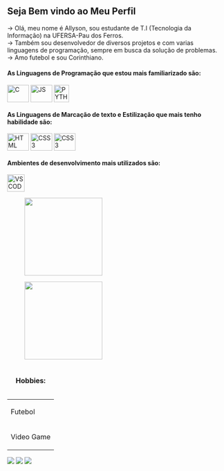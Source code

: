 <h2>Seja Bem vindo ao Meu Perfil</h2>
-> Olá, meu nome é Allyson, sou estudante de T.I (Tecnologia da Informação) na UFERSA-Pau dos Ferros.</br>
-> Também sou desenvolvedor de diversos projetos e com varias linguagens de programação, sempre em busca da solução de problemas.</br>
-> Amo futebol e sou Corinthiano.
<h4><strong></strong>As Linguagens de Programação que estou mais familiarizado são:</strong></h4>
<div style="display:inline-block">
  <img align="center" alt="C" height="40" width="50" src="https://cdn.jsdelivr.net/gh/devicons/devicon/icons/c/c-original.svg" />
  <img align="center" alt="JS" height="40" width="50" src="https://cdn.jsdelivr.net/gh/devicons/devicon/icons/javascript/javascript-original.svg" />
  <img align="center" alt="PYTHON" height="40" width="35"  src="https://upload.wikimedia.org/wikipedia/commons/c/c3/Python-logo-notext.svg" />
          
</div>
<h4><strong></strong>As Linguagens de Marcação de texto e Estilização que mais tenho habilidade são:</strong></h4>
<div style="display:inline-block">
  <img align="center" alt="HTML" height="40" width="50" src="https://cdn.jsdelivr.net/gh/devicons/devicon/icons/html5/html5-original.svg"/>
  <img align="center" alt="CSS3" height="40" width="50" src="https://cdn.jsdelivr.net/gh/devicons/devicon/icons/css3/css3-original.svg"/>
  <img align="center" alt="CSS3" height="40" width="50" src="https://upload.wikimedia.org/wikipedia/commons/b/b2/Bootstrap_logo.svg">
</div>
<h4><strong></strong>Ambientes de desenvolvimento mais utilizados são:</strong></h4>
<div style="display:inline-block">
  <img align="center" alt="VSCODE" height="40" width="40" src="https://code.visualstudio.com/assets/images/code-stable.png"/>
</div>
</br>
<div class="parteTemas">
  <figure class="valoresPerfil">
  <img height=180rem src="https://github-readme-stats.vercel.app/api?username=Allyson-SFelix&show_icons=true&theme=dark"/>
  </figure>
  <figure class="linguagens">
    <img height=180rem src="https://github-readme-stats.vercel.app/api/top-langs/?username=Allyson-SFelix&layout=compact&theme=dark"/>
  </figure>
</div>
<table >
<caption><h4><strong>Hobbies:</strong></h4></caption>
  <tbody>
    <tr><td><p>Futebol</p></td></tr>
    <tr><td><p>Video Game</p></td></tr>
  </tbody>
</table>
<div> 
  <a href="https://www.instagram.com/allyson_dweb/" target="_blank"><img src="https://img.shields.io/badge/-Instagram-%23E4405F?style=for-the-badge&logo=instagram&logoColor=white" target="_blank"></a>
  <a href = "mailto:allysonfelix405@gmail.com"><img src="https://img.shields.io/badge/-Gmail-%23333?style=for-the-badge&logo=gmail&logoColor=white" target="_blank"></a>
  <a href="https://www.linkedin.com/in/allyson-felix-aba59625b/" target="_blank"><img src="https://img.shields.io/badge/-LinkedIn-%230077B5?style=for-the-badge&logo=linkedin&logoColor=white" target="_blank"></a> 
</div>
